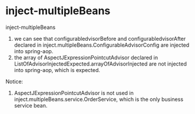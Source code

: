 # inject-multipleBeans
inject-multipleBeans


1. we can see that configurabledvisorBefore and configurabledvisorAfter declared in inject.multipleBeans.ConfigurableAdvisorConfig are injected into spring-aop.
2. the array of AspectJExpressionPointcutAdvisor declared in ListOfAdvisorInjectedExpected.arrayOfAdvisorInjected are not injected into spring-aop, which is expected.


Notice:
1. AspectJExpressionPointcutAdvisor is not used in inject.multipleBeans.service.OrderService, which is the only business service bean.